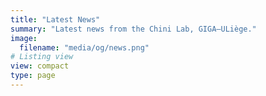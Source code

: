 ```yaml
---
title: "Latest News"
summary: "Latest news from the Chini Lab, GIGA–ULiège."
image:
  filename: "media/og/news.png"
# Listing view
view: compact
type: page
---
```

<div style="height: 56px;"></div>
